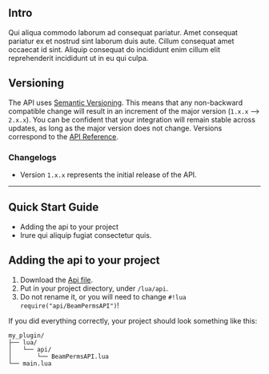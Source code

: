 ## Intro
Qui aliqua commodo laborum ad consequat pariatur. Amet consequat pariatur ex et nostrud sint laborum duis aute. Cillum consequat amet occaecat id sint. Aliquip consequat do incididunt enim cillum elit reprehenderit incididunt ut in eu qui culpa.

## Versioning
The API uses [Semantic Versioning](https://semver.org). This means that any non-backward compatible change will result in an increment of the major version (`1.x.x` --> `2.x.x`). You can be confident that your integration will remain stable across updates, as long as the major version does not change.
Versions correspond to the [API Reference](reference.md).

### Changelogs
* Version `1.x.x` represents the initial release of the API.

---

## Quick Start Guide
* Adding the api to your project
* Irure qui aliquip fugiat consectetur quis.

## Adding the api to your project
1. Download the [Api file]().
2. Put in your project directory, under `/lua/api`.
3. Do not rename it, or you will need to change `#!lua require("api/BeamPermsAPI")`!


If you did everything correctly, your project should look something like this:
```hl_lines="2-3"
my_plugin/
├── lua/
│   └── api/
│       └── BeamPermsAPI.lua
└── main.lua
```
